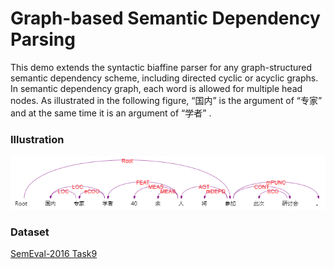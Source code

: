 # Graph-based Semantic Dependency Parsing  

This demo extends the syntactic biaffine parser for any graph-structured semantic dependency scheme, including directed cyclic or acyclic graphs.
In semantic dependency graph, each word is allowed for multiple head nodes. As illustrated in the following figure, “国内” is the argument of “专家” and at the same time it is an argument of “学者” .

### Illustration  
![sdp_demo](imgs/demo.png)  

### Dataset  
[SemEval-2016 Task9](https://github.com/HIT-SCIR/SemEval-2016)
